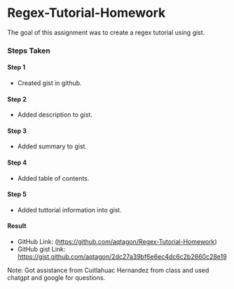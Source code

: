 # Regex-Tutorial-Homework
The goal of this assignment was to create a regex tutorial using gist.

### Steps Taken

#### Step 1 
- Created gist in github. 

#### Step 2
- Added description to gist.

#### Step 3
- Added summary to gist.

#### Step 4
- Added table of contents.

#### Step 5
- Added tuttorial information into gist.

#### Result
- GitHub Link: (https://github.com/aqtagon/Regex-Tutorial-Homework)
- GitHub gist Link: https://gist.github.com/aqtagon/2dc27a39bf6e6ec4dc6c2b2660c28e19

Note: Got assistance from Cuitlahuac Hernandez from class and used chatgpt and google for questions.